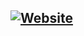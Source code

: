 ## [![Website](https://img.shields.io/badge/Website-CIMT-blue)](https://cimt-university-of-augsburg.github.io/)





